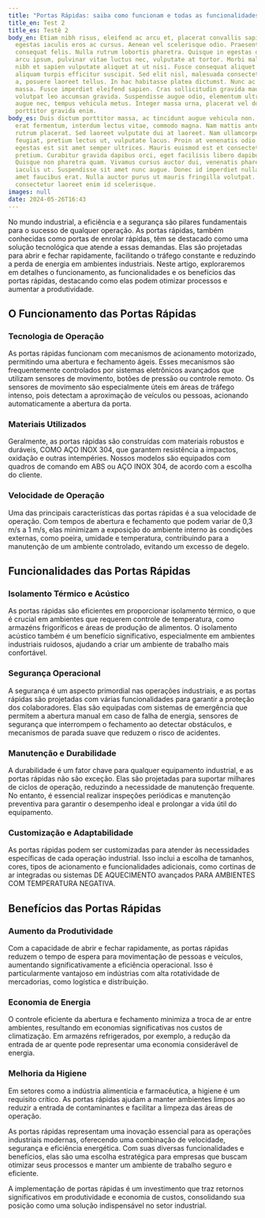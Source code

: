 ```yaml
---
title: "Portas Rápidas: saiba como funcionam e todas as funcionalidades. "
title_en: Test 2
title_es: Testê 2
body_en: Etiam nibh risus, eleifend ac arcu et, placerat convallis sapien. Morbi
  egestas iaculis eros ac cursus. Aenean vel scelerisque odio. Praesent eu
  consequat felis. Nulla rutrum lobortis pharetra. Quisque in egestas odio. Ut
  arcu ipsum, pulvinar vitae luctus nec, vulputate at tortor. Morbi malesuada
  nibh et sapien vulputate aliquet at ut nisi. Fusce consequat aliquet nulla, et
  aliquam turpis efficitur suscipit. Sed elit nisl, malesuada consectetur sapien
  a, posuere laoreet tellus. In hac habitasse platea dictumst. Nunc ac odio
  massa. Fusce imperdiet eleifend sapien. Cras sollicitudin gravida mauris, eu
  volutpat leo accumsan gravida. Suspendisse augue odio, elementum ultricies
  augue nec, tempus vehicula metus. Integer massa urna, placerat vel dolor eget,
  porttitor gravida enim.
body_es: Duis dictum porttitor massa, ac tincidunt augue vehicula non. Donec in
  erat fermentum, interdum lectus vitae, commodo magna. Nam mattis ante at felis
  rutrum placerat. Sed laoreet vulputate dui at laoreet. Nam ullamcorper erat
  feugiat, pretium lectus ut, vulputate lacus. Proin at venenatis odio. Sed
  egestas est sit amet semper ultrices. Mauris euismod est et consectetur
  pretium. Curabitur gravida dapibus orci, eget facilisis libero dapibus eu.
  Quisque non pharetra quam. Vivamus cursus auctor dui, venenatis pharetra lacus
  iaculis ut. Suspendisse sit amet nunc augue. Donec id imperdiet nulla, sit
  amet faucibus erat. Nulla auctor purus ut mauris fringilla volutpat. Cras
  consectetur laoreet enim id scelerisque.
images: null
date: 2024-05-26T16:43
---
```

No mundo industrial, a eficiência e a segurança são pilares fundamentais para o sucesso de qualquer operação. As portas rápidas, também conhecidas como portas de enrolar rápidas, têm se destacado como uma solução tecnológica que atende a essas demandas. Elas são projetadas para abrir e fechar rapidamente, facilitando o tráfego constante e reduzindo a perda de energia em ambientes industriais. Neste artigo, exploraremos em detalhes o funcionamento, as funcionalidades e os benefícios das portas rápidas, destacando como elas podem otimizar processos e aumentar a produtividade.

## O Funcionamento das Portas Rápidas



### Tecnologia de Operação

As portas rápidas funcionam com mecanismos de acionamento motorizado, permitindo uma abertura e fechamento ágeis. Esses mecanismos são frequentemente controlados por sistemas eletrônicos avançados que utilizam sensores de movimento, botões de pressão ou controle remoto. Os sensores de movimento são especialmente úteis em áreas de tráfego intenso, pois detectam a aproximação de veículos ou pessoas, acionando automaticamente a abertura da porta.



### Materiais Utilizados

Geralmente, as portas rápidas são construídas com materiais robustos e duráveis, COMO AÇO INOX 304, que garantem resistência a impactos, oxidação e outras intempéries. Nossos modelos são equipados com quadros de comando em ABS ou AÇO INOX 304, de acordo com a escolha do cliente.



### Velocidade de Operação

Uma das principais características das portas rápidas é a sua velocidade de operação. Com tempos de abertura e fechamento que podem variar de 0,3 m/s a 1 m/s, elas minimizam a exposição do ambiente interno às condições externas, como poeira, umidade e temperatura, contribuindo para a manutenção de um ambiente controlado, evitando um excesso de degelo.



## Funcionalidades das Portas Rápidas



### Isolamento Térmico e Acústico

As portas rápidas são eficientes em proporcionar isolamento térmico, o que é crucial em ambientes que requerem controle de temperatura, como armazéns frigoríficos e áreas de produção de alimentos. O isolamento acústico também é um benefício significativo, especialmente em ambientes industriais ruidosos, ajudando a criar um ambiente de trabalho mais confortável.



### Segurança Operacional

A segurança é um aspecto primordial nas operações industriais, e as portas rápidas são projetadas com várias funcionalidades para garantir a proteção dos colaboradores. Elas são equipadas com sistemas de emergência que permitem a abertura manual em caso de falha de energia, sensores de segurança que interrompem o fechamento ao detectar obstáculos, e mecanismos de parada suave que reduzem o risco de acidentes.



### Manutenção e Durabilidade

A durabilidade é um fator chave para qualquer equipamento industrial, e as portas rápidas não são exceção. Elas são projetadas para suportar milhares de ciclos de operação, reduzindo a necessidade de manutenção frequente. No entanto, é essencial realizar inspeções periódicas e manutenção preventiva para garantir o desempenho ideal e prolongar a vida útil do equipamento.



### Customização e Adaptabilidade

As portas rápidas podem ser customizadas para atender às necessidades específicas de cada operação industrial. Isso inclui a escolha de tamanhos, cores, tipos de acionamento e funcionalidades adicionais, como cortinas de ar integradas ou sistemas DE AQUECIMENTO avançados PARA AMBIENTES COM TEMPERATURA NEGATIVA.



## Benefícios das Portas Rápidas



### Aumento da Produtividade

Com a capacidade de abrir e fechar rapidamente, as portas rápidas reduzem o tempo de espera para movimentação de pessoas e veículos, aumentando significativamente a eficiência operacional. Isso é particularmente vantajoso em indústrias com alta rotatividade de mercadorias, como logística e distribuição.



### Economia de Energia

O controle eficiente da abertura e fechamento minimiza a troca de ar entre ambientes, resultando em economias significativas nos custos de climatização. Em armazéns refrigerados, por exemplo, a redução da entrada de ar quente pode representar uma economia considerável de energia.



### Melhoria da Higiene

Em setores como a indústria alimentícia e farmacêutica, a higiene é um requisito crítico. As portas rápidas ajudam a manter ambientes limpos ao reduzir a entrada de contaminantes e facilitar a limpeza das áreas de operação.



As portas rápidas representam uma inovação essencial para as operações industriais modernas, oferecendo uma combinação de velocidade, segurança e eficiência energética. Com suas diversas funcionalidades e benefícios, elas são uma escolha estratégica para empresas que buscam otimizar seus processos e manter um ambiente de trabalho seguro e eficiente. 



A implementação de portas rápidas é um investimento que traz retornos significativos em produtividade e economia de custos, consolidando sua posição como uma solução indispensável no setor industrial.
